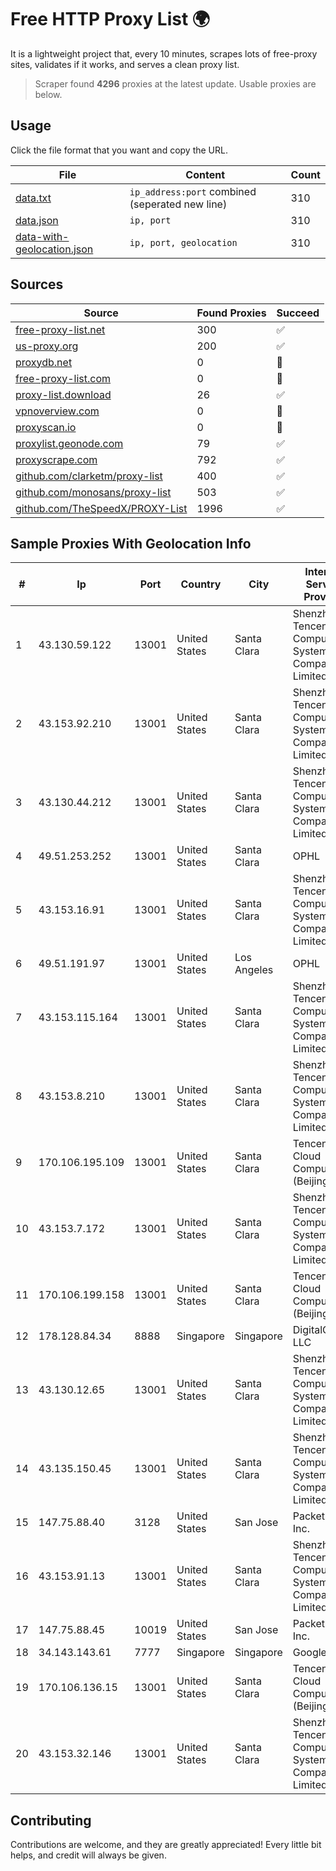 
# Free HTTP Proxy List 🌍

It is a lightweight project that, every 10 minutes, scrapes lots of free-proxy sites, validates if it works, and serves a clean proxy list.


> Scraper found **4296** proxies at the latest update. Usable proxies are below.

## Usage

Click the file format that you want and copy the URL.


|File|Content|Count|
|----|-------|-----|
|[data.txt](https://raw.githubusercontent.com/themiralay/Proxy-List-World/master/data.txt)|`ip_address:port` combined (seperated new line)|310|
|[data.json](https://raw.githubusercontent.com/themiralay/Proxy-List-World/master/data.json)|`ip, port`|310|
|[data-with-geolocation.json](https://raw.githubusercontent.com/themiralay/Proxy-List-World/master/data-with-geolocation.json)|`ip, port, geolocation`|310|

## Sources

|Source|Found Proxies|Succeed|
|------|-------------|-------|
|[free-proxy-list.net](https://free-proxy-list.net)|300|✅|
|[us-proxy.org](https://www.us-proxy.org)|200|✅|
|[proxydb.net](http://proxydb.net)|0|🚫|
|[free-proxy-list.com](https://free-proxy-list.com/?page=&port=&type%5B%5D=http&type%5B%5D=https&up_time=0&search=Search)|0|🚫|
|[proxy-list.download](https://www.proxy-list.download/HTTP)|26|✅|
|[vpnoverview.com](https://vpnoverview.com/privacy/anonymous-browsing/free-proxy-servers)|0|🚫|
|[proxyscan.io](https://www.proxyscan.io)|0|🚫|
|[proxylist.geonode.com](https://proxylist.geonode.com/api/proxy-list?limit=300&page=1&sort_by=lastChecked&sort_type=desc&protocols=http,https)|79|✅|
|[proxyscrape.com](https://api.proxyscrape.com/v2/?request=displayproxies&protocol=http&timeout=10000&country=all&ssl=all&anonymity=all)|792|✅|
|[github.com/clarketm/proxy-list](https://raw.githubusercontent.com/clarketm/proxy-list/master/proxy-list-raw.txt)|400|✅|
|[github.com/monosans/proxy-list](https://raw.githubusercontent.com/monosans/proxy-list/main/proxies/http.txt)|503|✅|
|[github.com/TheSpeedX/PROXY-List](https://raw.githubusercontent.com/TheSpeedX/PROXY-List/master/http.txt)|1996|✅|


## Sample Proxies With Geolocation Info

|#|Ip|Port|Country|City|Internet Service Provider|
|-|--|----|-------|----|-------------------------|
|1|43.130.59.122|13001|United States|Santa Clara|Shenzhen Tencent Computer Systems Company Limited|
|2|43.153.92.210|13001|United States|Santa Clara|Shenzhen Tencent Computer Systems Company Limited|
|3|43.130.44.212|13001|United States|Santa Clara|Shenzhen Tencent Computer Systems Company Limited|
|4|49.51.253.252|13001|United States|Santa Clara|OPHL|
|5|43.153.16.91|13001|United States|Santa Clara|Shenzhen Tencent Computer Systems Company Limited|
|6|49.51.191.97|13001|United States|Los Angeles|OPHL|
|7|43.153.115.164|13001|United States|Santa Clara|Shenzhen Tencent Computer Systems Company Limited|
|8|43.153.8.210|13001|United States|Santa Clara|Shenzhen Tencent Computer Systems Company Limited|
|9|170.106.195.109|13001|United States|Santa Clara|Tencent Cloud Computing (Beijing) Co|
|10|43.153.7.172|13001|United States|Santa Clara|Shenzhen Tencent Computer Systems Company Limited|
|11|170.106.199.158|13001|United States|Santa Clara|Tencent Cloud Computing (Beijing) Co|
|12|178.128.84.34|8888|Singapore|Singapore|DigitalOcean, LLC|
|13|43.130.12.65|13001|United States|Santa Clara|Shenzhen Tencent Computer Systems Company Limited|
|14|43.135.150.45|13001|United States|Santa Clara|Shenzhen Tencent Computer Systems Company Limited|
|15|147.75.88.40|3128|United States|San Jose|Packet Host, Inc.|
|16|43.153.91.13|13001|United States|Santa Clara|Shenzhen Tencent Computer Systems Company Limited|
|17|147.75.88.45|10019|United States|San Jose|Packet Host, Inc.|
|18|34.143.143.61|7777|Singapore|Singapore|Google LLC|
|19|170.106.136.15|13001|United States|Santa Clara|Tencent Cloud Computing (Beijing) Co|
|20|43.153.32.146|13001|United States|Santa Clara|Shenzhen Tencent Computer Systems Company Limited|



## Contributing

Contributions are welcome, and they are greatly appreciated! Every
little bit helps, and credit will always be given.

